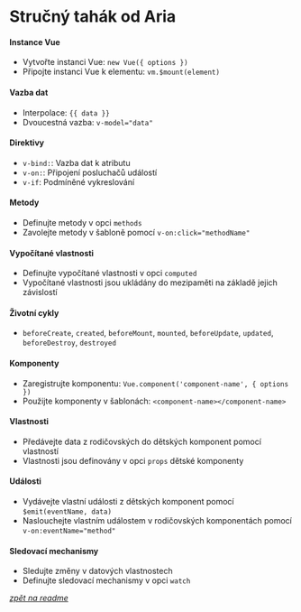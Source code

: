 # Stručný tahák od Aria

#### Instance Vue
- Vytvořte instanci Vue: `new Vue({ options })`
- Připojte instanci Vue k elementu: `vm.$mount(element)`

#### Vazba dat
- Interpolace: `{{ data }}`
- Dvoucestná vazba: `v-model="data"`

#### Direktivy
- `v-bind:`: Vazba dat k atributu
- `v-on:`: Připojení posluchačů událostí
- `v-if`: Podmíněné vykreslování

#### Metody
- Definujte metody v opci `methods`
- Zavolejte metody v šabloně pomocí `v-on:click="methodName"`

#### Vypočítané vlastnosti
- Definujte vypočítané vlastnosti v opci `computed`
- Vypočítané vlastnosti jsou ukládány do mezipaměti na základě jejich závislostí

#### Životní cykly
- `beforeCreate`, `created`, `beforeMount`, `mounted`, `beforeUpdate`, `updated`, `beforeDestroy`, `destroyed`

#### Komponenty
- Zaregistrujte komponentu: `Vue.component('component-name', { options })`
- Použijte komponenty v šablonách: `<component-name></component-name>`

#### Vlastnosti
- Předávejte data z rodičovských do dětských komponent pomocí vlastností
- Vlastnosti jsou definovány v opci `props` dětské komponenty

#### Události
- Vydávejte vlastní události z dětských komponent pomocí `$emit(eventName, data)`
- Naslouchejte vlastním událostem v rodičovských komponentách pomocí `v-on:eventName="method"`

#### Sledovací mechanismy
- Sledujte změny v datových vlastnostech
- Definujte sledovací mechanismy v opci `watch`

[*zpět na readme*](https://github.com/Sudip2708/learning-VUE-with-the-help-of-AI#1-krok---sezn%C3%A1men%C3%AD-se-s-vue)   

